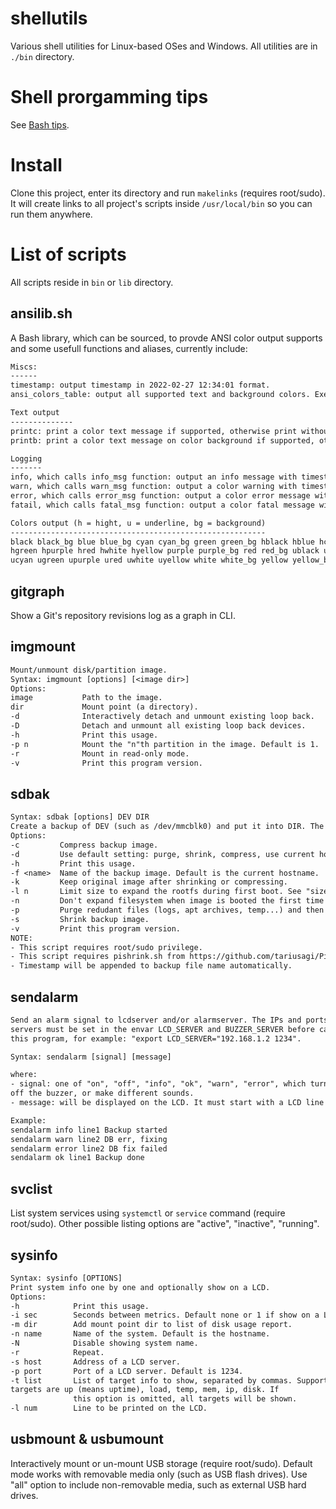 # shellutils

Various shell utilities for Linux-based OSes and Windows. All utilities are in `./bin` directory.

# Shell prorgamming tips

See [Bash tips](https://github.com/tariusagi/productivity-tips/tree/main/bash).

# Install

Clone this project, enter its directory and run `makelinks` (requires root/sudo). It will create links to all project's scripts inside `/usr/local/bin` so you can run them anywhere.

# List of scripts

All scripts reside in `bin` or `lib` directory.

## ansilib.sh

A Bash library, which can be sourced, to provde ANSI color output supports and some usefull functions and aliases, currently include:

```txt
Miscs:
------
timestamp: output timestamp in 2022-02-27 12:34:01 format.
ansi_colors_table: output all supported text and background colors. Execute ansilib.sh (not sourcing it) will run this function.

Text output
--------------
printc: print a color text message if supported, otherwise print without color.
printb: print a color text message on color background if supported, otherwise print without color.

Logging
-------
info, which calls info_msg function: output an info message with timestamp.
warn, which calls warn_msg function: output a color warning with timestamp.
error, which calls error_msg function: output a color error message with caller line number.
fatail, which calls fatal_msg function: output a color fatal message with caller line number and terminate the running script with the given exit code at the first argument.

Colors output (h = hight, u = underline, bg = background)
---------------------------------------------------------
black black_bg blue blue_bg cyan cyan_bg green green_bg hblack hblue hcyan
hgreen hpurple hred hwhite hyellow purple purple_bg red red_bg ublack ublue
ucyan ugreen upurple ured uwhite uyellow white white_bg yellow yellow_bg
```

## gitgraph

Show a Git's repository revisions log as a graph in CLI.

## imgmount

```txt
Mount/unmount disk/partition image.
Syntax: imgmount [options] [<image dir>]
Options:
image           Path to the image.
dir             Mount point (a directory).
-d              Interactively detach and unmount existing loop back.
-D              Detach and unmount all existing loop back devices.
-h              Print this usage.
-p n            Mount the "n"th partition in the image. Default is 1.
-r              Mount in read-only mode.
-v              Print this program version.
```

## sdbak

```txt
Syntax: sdbak [options] DEV DIR
Create a backup of DEV (such as /dev/mmcblk0) and put it into DIR. The backup can be shrinked using pishrink.sh and compressed with pigz.
Options:
-c         Compress backup image.
-d         Use default setting: purge, shrink, compress, use current hostname, and ignore all other options.
-h         Print this usage.
-f <name>  Name of the backup image. Default is the current hostname.
-k         Keep original image after shrinking or compressing.
-l n       Limit size to expand the rootfs during first boot. See "size" argument of the size2fs command. Ex: "-l 4.5G".
-n         Don't expand filesystem when image is booted the first time
-p         Purge redudant files (logs, apt archives, temp...) and then shrink.
-s         Shrink backup image.
-v         Print this program version.
NOTE:
- This script requires root/sudo privilege.
- This script requires pishrink.sh from https://github.com/tariusagi/PiShrink.git. Download and put it in root's PATH (such as /usr/local/bin/) before running this script.
- Timestamp will be appended to backup file name automatically.
```

## sendalarm

```txt
Send an alarm signal to lcdserver and/or alarmserver. The IPs and ports of the
servers must be set in the envar LCD_SERVER and BUZZER_SERVER before calling
this program, for example: "export LCD_SERVER="192.168.1.2 1234".

Syntax: sendalarm [signal] [message]

where:
- signal: one of "on", "off", "info", "ok", "warn", "error", which turns on or
off the buzzer, or make different sounds.
- message: will be displayed on the LCD. It must start with a LCD line number.

Example:
sendalarm info line1 Backup started
sendalarm warn line2 DB err, fixing
sendalarm error line2 DB fix failed
sendalarm ok line1 Backup done
```

## svclist

List system services using `systemctl` or `service` command (require root/sudo). Other possible listing options are "active", "inactive", "running".

## sysinfo

```txt
Syntax: sysinfo [OPTIONS]
Print system info one by one and optionally show on a LCD.
Options:
-h            Print this usage.
-i sec        Seconds between metrics. Default none or 1 if show on a LCD.
-m dir        Add mount point dir to list of disk usage report.
-n name       Name of the system. Default is the hostname.
-N            Disable showing system name.
-r            Repeat.
-s host       Address of a LCD server.
-p port       Port of a LCD server. Default is 1234.
-t list       List of target info to show, separated by commas. Supported
targets are up (means uptime), load, temp, mem, ip, disk. If
              this option is omitted, all targets will be shown.
-l num        Line to be printed on the LCD.
```

## usbmount & usbumount

Interactively mount or un-mount USB storage (require root/sudo). Default mode works with removable media only (such as USB flash drives). Use "all" option to include non-removable media, such as external USB hard drives.


